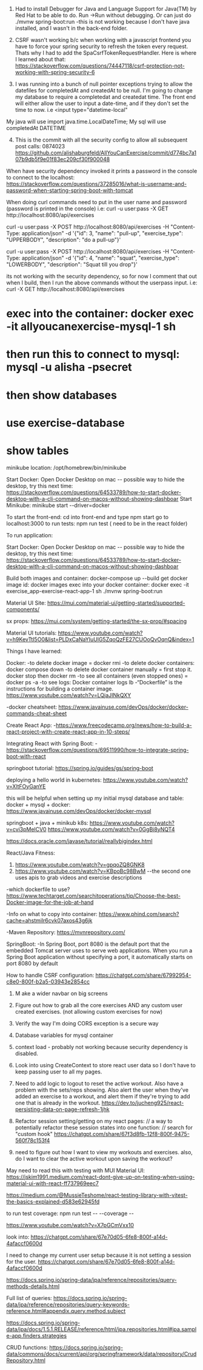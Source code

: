 <!-- -------------------Decision Notes --------------------->

1. Had to install Debugger for Java and Language Support for Java(TM) by Red Hat to be able to do. Run ->Run without debugging. Or can just do ./mvnw spring-boot:run
   -this is not working because I don't have java installed, and I wasn't in the back-end folder.

2. CSRF wasn't working b/c when working with a javascript frontend you have to force your spring security to refresh the token every request. Thats why I had to add the SpaCsrfTokenRequestHandler. Here is where I learned about that: https://stackoverflow.com/questions/74447118/csrf-protection-not-working-with-spring-security-6

3. I was running into a bunch of null pointer exceptions trying to allow the datefiles for completedAt and createdAt to be null. I'm going to change my database to require a completedat and createdat time. The front end will either allow the user to input a date-time, and if they don't set the time to now. i.e
   <input
   type="datetime-local"
   </input>

My java will use import java.time.LocalDateTime;
My sql will use completedAt DATETIME

4. This is the commit with all the security config to allow all subsequent post calls:
   0874023
   https://github.com/alishaburgfeld/AllYouCanExercise/commit/d774bc7a107b9db5f9e01f83ec209cf30f900048

<!-- -------------------REST --------------------->

When have security dependency invoked it prints a password in the console to connect to the localhost:
https://stackoverflow.com/questions/37285016/what-is-username-and-password-when-starting-spring-boot-with-tomcat

When doing curl commands need to put in the user name and password (password is printed in the console) i.e:
curl -u user:pass -X GET http://localhost:8080/api/exercises

curl -u user:pass -X POST http://localhost:8080/api/exercises -H "Content-Type: application/json" -d '{"id": 3, "name": "pull-up", "exercise_type": "UPPERBODY", "description": "do a pull-up"}'

curl -u user:pass -X POST http://localhost:8080/api/exercises -H "Content-Type: application/json" -d '{"id": 4, "name": "squat", "exercise_type": "LOWERBODY", "description": "Squat till you drop"}'

its not working with the security dependency, so for now I comment that out when I build, then I run the above commands without the userpass input. i.e: curl -X GET http://localhost:8080/api/exercises

<!-- Database -->

# exec into the container: docker exec -it allyoucanexercise-mysql-1 sh

# then run this to connect to mysql: mysql -u alisha -psecret

# then show databases

# use exercise-database

# show tables

<!-- if need to drop tables: follow this order:
drop table exercise_set;
drop table workout_exercise;
drop table workout;
drop table user;
drop table exercise_equipment;
drop table equipment;
drop table exercise;

<!-- App Information -->

minikube location: /opt/homebrew/bin/minikube

Start Docker: Open Docker Desktop on mac -- possible way to hide the desktop, try this next time: https://stackoverflow.com/questions/64533789/how-to-start-docker-desktop-with-a-cli-command-on-macos-without-showing-dashboar Start Minikube: minikube start --driver=docker

To start the front-end: cd into front-end and type npm start go to localhost:3000 to run tests: npm run test ( need to be in the react folder)

To run application:

Start Docker: Open Docker Desktop on mac -- possible way to hide the desktop, try this next time: https://stackoverflow.com/questions/64533789/how-to-start-docker-desktop-with-a-cli-command-on-macos-without-showing-dashboar

<!-- Start Minikube: minikube start --driver=docker -->

Build both images and container: docker-compose up --build
get docker image id: docker images
exec into your docker container: docker exec -it exercise_app-exercise-react-app-1 sh
./mvnw spring-boot:run

Material UI Site: https://mui.com/material-ui/getting-started/supported-components/

sx props: https://mui.com/system/getting-started/the-sx-prop/#spacing

Material UI tutorials: https://www.youtube.com/watch?v=h9KevTtI5O0&list=PLDxCaNaYIuUlG5ZqoQzFE27CUOoQvOqnQ&index=1

Things I have learned:

Docker: -to delete docker image = docker rmi -to delete docker containers: docker compose down -to delete docker container manually = first stop it. docker stop then docker rm -to see all containers (even stopped ones) = docker ps -a -to see logs: Docker container logs lb -“Dockerfile” is the instructions for building a container image. https://www.youtube.com/watch?v=LQjaJINkQXY

-docker cheatsheet: https://www.javainuse.com/devOps/docker/docker-commands-cheat-sheet

<!-- Helpful Videos and Tutorials-->

Create React App: -https://www.freecodecamp.org/news/how-to-build-a-react-project-with-create-react-app-in-10-steps/

Integrating React with Spring Boot: -https://stackoverflow.com/questions/69511990/how-to-integrate-spring-boot-with-react

springboot tutorial: https://spring.io/guides/gs/spring-boot

deploying a hello world in kubernetes: https://www.youtube.com/watch?v=XltFOyGanYE

this will be helpful when setting up my initial mysql database and table: docker + mysql + docker: https://www.javainuse.com/devOps/docker/docker-mysql

springboot + java + minikub k8s: https://www.youtube.com/watch?v=cvi3pMelCV0 https://www.youtube.com/watch?v=0GgBi8yNQT4

https://docs.oracle.com/javase/tutorial/reallybigindex.html

React/Java Fitness:

1. https://www.youtube.com/watch?v=gpqoZQ8GNK8
2. https://www.youtube.com/watch?v=KBpoBc98BwM
   --the second one uses apis to grab videos and exercise descriptions

<!-- Helpful Articles/Information -->

-which dockerfile to use? https://www.techtarget.com/searchitoperations/tip/Choose-the-best-Docker-image-for-the-job-at-hand

-Info on what to copy into container: https://www.phind.com/search?cache=ahstmilr6cvk07axos43g6jk

-Maven Repository: https://mvnrepository.com/

SpringBoot: -In Spring Boot, port 8080 is the default port that the embedded Tomcat server uses to serve web applications. When you run a Spring Boot application without specifying a port, it automatically starts on port 8080 by default

How to handle CSRF configuration: https://chatgpt.com/share/67992954-c8e0-800f-b2a5-03943e2854cc

<!----------------- TODOS ----------->

1. M ake a wider navbar on big screens
2. Figure out how to grab all the core exercises AND any custom user created exercises. (not allowing custom exercises for now)
3. Verify the way I'm doing CORS exception is a secure way
4. Database variables for mysql container
5. context load - probably not working because security dependency is disabled.
6. Look into using CreateContext to store react user data so I don't have to keep passing user to all my pages.
7. Need to add logic to logout to reset the active workout. Also have a problem with the sets/reps showing. Also alert the user when they've added an exercise to a workout, and alert them if they're trying to add one that is already in the workout.
   https://dev.to/jucheng925/react-persisting-data-on-page-refresh-1jhk
8. Refactor session setting/getting on my react pages:
   // a way to potentially refactor these session states into one function:
   // search for "custom hook" https://chatgpt.com/share/67f3d8fb-12f8-800f-9475-560f78c153f4

9. need to figure out how I want to view my workouts and exercises. also, do I want to clear the active workout upon saving the workout?

May need to read this with testing with MUI Material UI:
https://jskim1991.medium.com/react-dont-give-up-on-testing-when-using-material-ui-with-react-ff737969eec7

https://medium.com/@MussieTeshome/react-testing-library-with-vitest-the-basics-explained-d583e62945fd

to run test coverage:
npm run test -- --coverage --

<!-- to do: watch this video on user registration and login -->

https://www.youtube.com/watch?v=X7pGCmVxx10

look into:
https://chatgpt.com/share/67e70d05-6fe8-800f-a14d-4afaccf0600d

I need to change my current user setup because it is not setting a session for the user.
https://chatgpt.com/share/67e70d05-6fe8-800f-a14d-4afaccf0600d

<!-- JPA Repository -->

https://docs.spring.io/spring-data/jpa/reference/repositories/query-methods-details.html

Full list of queries:
https://docs.spring.io/spring-data/jpa/reference/repositories/query-keywords-reference.html#appendix.query.method.subject

https://docs.spring.io/spring-data/jpa/docs/1.5.1.RELEASE/reference/html/jpa.repositories.html#jpa.sample-app.finders.strategies

CRUD functions:
https://docs.spring.io/spring-data/commons/docs/current/api/org/springframework/data/repository/CrudRepository.html

<!-- getting a bunch of these errors:
2025-04-19T10:39:45.141-04:00  WARN 13476 --- [back-end] [l-1 housekeeper] com.zaxxer.hikari.pool.HikariPool        : HikariPool-1 - Thread starvation or clock leap detected (housekeeper delta=2m7s845ms).
2025-04-19T10:40:32.889-04:00  WARN 13476 --- [back-end] [l-1 housekeeper] com.zaxxer.hikari.pool.HikariPool        : HikariPool-1 - Thread starvation or clock leap detected (housekeeper delta=47s748ms).
2025-04-19T10:56:31.335-04:00  WARN 13476 --- [back-end] [l-1 housekeeper] com.zaxxer.hikari.pool.HikariPool        : HikariPool-1 - Thread starvation or clock leap detected (housekeeper delta=15m28s431ms). -->
